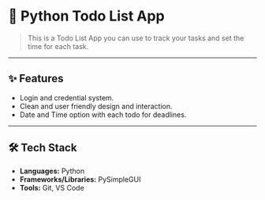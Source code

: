 # 📌 Python Todo List App

> This is a Todo List App you can use to track your tasks and set the time for each task.

---

## ✨ Features

- Login and credential system.
- Clean and user friendly design and interaction.
- Date and Time option with each todo for deadlines.

---

## 🛠 Tech Stack

- **Languages:** Python
- **Frameworks/Libraries:** PySimpleGUI
- **Tools:** Git, VS Code
